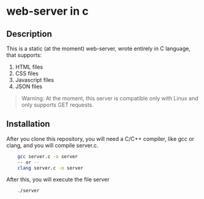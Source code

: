 # web-server in c

## Description

This is a static (at the moment) web-server,  wrote entirely in C language, that supports:
1. HTML files
2. CSS files
3. Javascript files
4. JSON files 

> Warning: At the moment, this server is compatible only with Linux and only supports GET requests. 


## Installation
After you clone this repository, you will need a C/C++ compiler, like gcc or clang, and you will compile server.c.

```bash
    gcc server.c -o server
    -- or --
    clang server.c -o server 
```

After this, you will execute the file server
```
    ./server
```